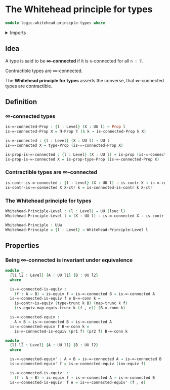 # The Whitehead principle for types

```agda
module logic.whitehead-principle-types where
```

<details><summary>Imports</summary>

```agda
open import foundation.connected-types
open import foundation.dependent-pair-types
open import foundation.functoriality-truncation
open import foundation.truncation-levels
open import foundation.truncations
open import foundation.universe-levels

open import foundation-core.contractible-types
open import foundation-core.equivalences
open import foundation-core.fibers-of-maps
open import foundation-core.identity-types
open import foundation-core.propositions
```

</details>

## Idea

A type is said to be **∞-connected** if it is `n`-connected for all `n : 𝕋`.

Contractible types are ∞-connected.

The **Whitehead principle for types** asserts the converse, that ∞-connected
types are contractible.

## Definition

### ∞-connected types

```agda
is-∞-connected-Prop : {l : Level} (X : UU l) → Prop l
is-∞-connected-Prop X = Π-Prop 𝕋 (λ k → is-connected-Prop k X)

is-∞-connected : {l : Level} (X : UU l) → UU l
is-∞-connected X = type-Prop (is-∞-connected-Prop X)

is-prop-is-∞-connected : {l : Level} (X : UU l) → is-prop (is-∞-connected X)
is-prop-is-∞-connected X = is-prop-type-Prop (is-∞-connected-Prop X)
```

### Contractible types are ∞-connected

```agda
is-contr-is-∞-connected : {l : Level} (X : UU l) → is-contr X → is-∞-connected X
is-contr-is-∞-connected X X-ctr k = is-connected-is-contr k X-ctr
```

### The Whitehead principle for types

```agda
Whitehead-Principle-Level : (l : Level) → UU (lsuc l)
Whitehead-Principle-Level l = (X : UU l) → is-∞-connected X → is-contr X

Whitehead-Principle : UUω
Whitehead-Principle = {l : Level} → Whitehead-Principle-Level l
```

## Properties

### Being ∞-connected is invariant under equivalence

```agda
module _
  {l1 l2 : Level} {A : UU l1} {B : UU l2}
  where

  is-∞-connected-is-equiv :
    (f : A → B) → is-equiv f → is-∞-connected B → is-∞-connected A
  is-∞-connected-is-equiv f e B-∞-conn k =
    is-contr-is-equiv (type-trunc k B) (map-trunc k f)
    (is-equiv-map-equiv-trunc k (f , e)) (B-∞-conn k)

  is-∞-connected-equiv :
    A ≃ B → is-∞-connected B → is-∞-connected A
  is-∞-connected-equiv f B-∞-conn k =
    is-∞-connected-is-equiv (pr1 f) (pr2 f) B-∞-conn k

module _
  {l1 l2 : Level} {A : UU l1} {B : UU l2}
  where

  is-∞-connected-equiv' : A ≃ B → is-∞-connected A → is-∞-connected B
  is-∞-connected-equiv' f = is-∞-connected-equiv (inv-equiv f)

  is-∞-connected-is-equiv' :
    (f : A → B) → is-equiv f → is-∞-connected A → is-∞-connected B
  is-∞-connected-is-equiv' f e = is-∞-connected-equiv' (f , e)
```
